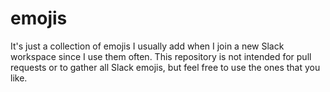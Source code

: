 # emojis

It's just a collection of emojis I usually add when I join a new Slack workspace since I use them often. This repository is not intended for pull requests or to gather all Slack emojis, but feel free to use the ones that you like.

